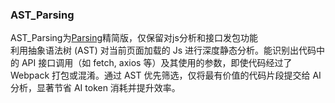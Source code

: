 ### AST_Parsing
AST_Parsing为[Parsing](https://github.com/w-sega/Parsing)精简版，仅保留对js分析和接口发包功能  
利用抽象语法树 (AST) 对当前页面加载的 Js 进行深度静态分析。能识别出代码中的 API 接口调用（如 fetch, axios 等）及其使用的参数，即使代码经过了 Webpack 打包或混淆。通过 AST 优先筛选，仅将最有价值的代码片段提交给 AI 分析，显著节省 AI token 消耗并提升效率。
